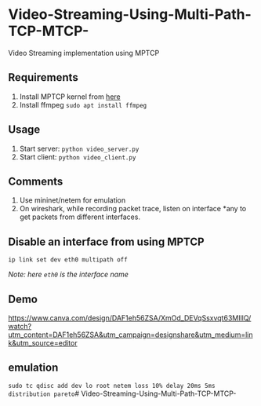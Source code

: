 # Video-Streaming-Using-Multi-Path-TCP-MTCP-
Video Streaming implementation using MPTCP

## Requirements
1. Install MPTCP kernel from [here](https://multipath-tcp.org/pmwiki.php/Users/HowToInstallMPTCP?)
2. Install ffmpeg `sudo apt install ffmpeg`

## Usage
1. Start server: `python video_server.py`
2. Start client: `python video_client.py`

## Comments
1. Use mininet/netem for emulation
2. On wireshark, while recording packet trace, listen on interface *any to get packets from different interfaces.

## Disable an interface from using MPTCP
`ip link set dev eth0 multipath off`

*Note: here `eth0` is the interface name*

## Demo
https://www.canva.com/design/DAF1eh56ZSA/XmOd_DEVqSsxvqt63MIllQ/watch?utm_content=DAF1eh56ZSA&utm_campaign=designshare&utm_medium=link&utm_source=editor
## emulation
`sudo tc qdisc add dev lo root netem loss 10% delay 20ms 5ms distribution pareto`# Video-Streaming-Using-Multi-Path-TCP-MTCP-


